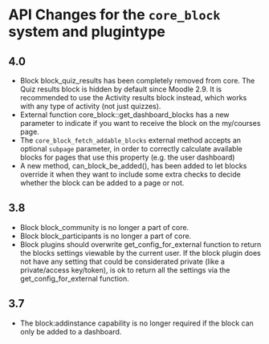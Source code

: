 # API Changes for the `core_block` system and plugintype

## 4.0

- Block block_quiz_results has been completely removed from core.
The Quiz results block is hidden by default since Moodle 2.9. It is recommended to use the Activity results block instead, which works with any type of activity (not just quizzes).
- External function core_block::get_dashboard_blocks has a new parameter to indicate if you want to receive the block on the my/courses page.
- The `core_block_fetch_addable_blocks` external method accepts an optional `subpage` parameter, in order to correctly
  calculate available blocks for pages that use this property (e.g. the user dashboard)
- A new method, can_block_be_added(), has been added to let blocks override it when they want to include some extra checks
to decide whether the block can be added to a page or not.

## 3.8

- Block block_community is no longer a part of core.
- Block block_participants is no longer a part of core.
- Block plugins should overwrite get_config_for_external function to return the blocks settings viewable by the current user.
  If the block plugin does not have any setting that could be considerated private (like a private/access key/token),
  is ok to return all the settings via the get_config_for_external function.

## 3.7

- The block:addinstance capability is no longer required if the block can only be added to a dashboard.
